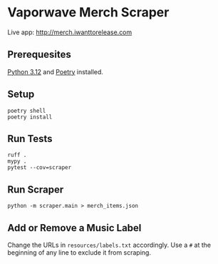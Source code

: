 # Vaporwave Merch Scraper

Live app: http://merch.iwanttorelease.com

## Prerequesites

[Python 3.12](https://www.python.org/downloads/) and [Poetry](https://python-poetry.org/docs/#installation) installed.

## Setup

    poetry shell
    poetry install

## Run Tests

    ruff .
    mypy .
    pytest --cov=scraper

## Run Scraper

    python -m scraper.main > merch_items.json

## Add or Remove a Music Label

Change the URLs in `resources/labels.txt` accordingly.
Use a `#` at the beginning of any line to exclude it from scraping. 
